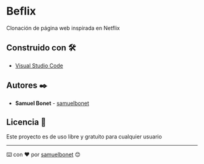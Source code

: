 # Beflix

Clonación de página web inspirada en Netflix 

## Construido con 🛠️

* [Visual Studio Code](https://code.visualstudio.com/)


## Autores ✒️


* **Samuel Bonet** - [samuelbonet](https://github.com/samuelbonet)
 

## Licencia 📄

Este proyecto es de uso libre y gratuito para cualquier usuario



---
⌨️ con ❤️ por [samuelbonet](https://github.com/samuelbonet) 😊


